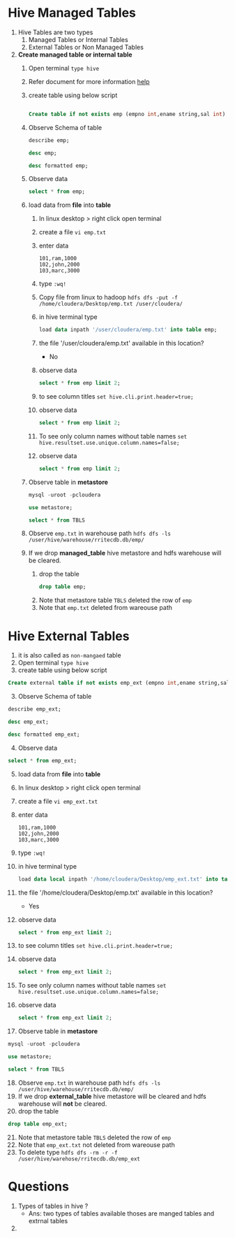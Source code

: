 # Hive Managed Tables
1. Hive Tables are two types
    1. Managed Tables or Internal Tables
    2. External Tables or Non Managed Tables
3. **Create managed table or internal table**
    1. Open terminal ```type hive```
    2. Refer document for more information [help](https://cwiki.apache.org/confluence/display/Hive/LanguageManual+DDL#LanguageManualDDL-Create/Drop/Alter/UseDatabase)
    3. create table using below script
    
        ``` sql 

        Create table if not exists emp (empno int,ename string,sal int) row format delimited fields terminated by ',';

        ```
    4. Observe Schema of table

        ``` sql
        describe emp;
        ```
        ``` sql
        desc emp;
        ```
        ``` sql
        desc formatted emp;
        ```
    5. Observe data
        ``` sql
        select * from emp;
        ```
    6. load data from **file** into **table**
        1. In linux desktop > right click open terminal
        2. create a file `vi emp.txt`
        3. enter data
            ``` 
            101,ram,1000
            102,john,2000
            103,marc,3000
            ```
            
        3. type `:wq!`
        4. Copy file from linux to hadoop `hdfs dfs -put -f /home/cloudera/Desktop/emp.txt /user/cloudera/`
        5. in hive terminal type 
            ``` sql
            load data inpath '/user/cloudera/emp.txt' into table emp;
            ```
        6. the file '/user/cloudera/emp.txt' available in this location?
            - No
        7. observe data
            ``` sql 
            select * from emp limit 2;
            ```
            
        7. to see column titles `set hive.cli.print.header=true;` 
        8. observe data
            ``` sql 
            select * from emp limit 2;
            ```
        9. To see only column names without table names `set hive.resultset.use.unique.column.names=false;`
        10. observe data
            ``` sql 
            select * from emp limit 2;
            ```       
    7. Observe table in **metastore** 
        ``` sql
        mysql -uroot -pcloudera
        ```
        ``` sql
        use metastore;
        ```
        ``` sql
        select * from TBLS
        ```
    8. Observe `emp.txt` in warehouse path `hdfs dfs -ls /user/hive/warehouse/rritecdb.db/emp/`
    9. If we drop **managed_table** hive metastore and hdfs warehouse will be cleared.
        1. drop the table
            ``` sql
            drop table emp;
            ```
        2. Note that metastore table `TBLS` deleted the row of `emp`
        3. Note that `emp.txt` deleted from wareouse path

 # Hive External Tables

1. it is also called as `non-mangaed` table
2. Open terminal ```type hive```
3. create table using below script

``` sql 
Create external table if not exists emp_ext (empno int,ename string,sal int) row format delimited fields terminated by ',';
```
3. Observe Schema of table

``` sql
describe emp_ext;
```
``` sql
desc emp_ext;
```
``` sql
desc formatted emp_ext;
```
4. Observe data

``` sql
select * from emp_ext;
```
5. load data from **file** into **table**

6. In linux desktop > right click open terminal
7. create a file `vi emp_ext.txt`
8. enter data
    ``` 
    101,ram,1000
    102,john,2000
    103,marc,3000
    ```

9. type `:wq!`
10. in hive terminal type 
    ``` sql
    load data local inpath '/home/cloudera/Desktop/emp_ext.txt' into table emp;
    ```
11. the file '/home/cloudera/Desktop/emp.txt' available in this location?
    - Yes

12. observe data

    ``` sql 
    select * from emp_ext limit 2;
    ```

13. to see column titles `set hive.cli.print.header=true;` 
14. observe data
    ``` sql 
    select * from emp_ext limit 2;
    ```
15. To see only column names without table names `set hive.resultset.use.unique.column.names=false;`
16. observe data

    ``` sql 
    select * from emp_ext limit 2;
    ```       
17. Observe table in **metastore**

``` sql
mysql -uroot -pcloudera
```
``` sql
use metastore;
```
``` sql
select * from TBLS
```
18. Observe `emp.txt` in warehouse path `hdfs dfs -ls /user/hive/warehouse/rritecdb.db/emp/`
19. If we drop **external_table** hive metastore will be cleared and hdfs warehouse will **not** be cleared.
20. drop the table

``` sql
drop table emp_ext;
```

21. Note that metastore table `TBLS` deleted the row of `emp`
22. Note that `emp_ext.txt` not deleted from wareouse path
23. To delete type `hdfs dfs -rm -r -f /user/hive/warehose/rritecdb.db/emp_ext`
# Questions
1. Types of tables in hive ?
   - Ans: two types of tables available thoses are manged tables and extrnal tables
2. 
